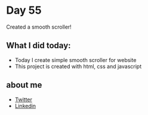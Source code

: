# Day 55

Created a smooth scroller!


## What I did today:

 - Today I create simple smooth scroller for website
 - This project is created with html, css and javascript


## about me

 - [Twitter](https://twitter.com/karan_chandekar)
 - [Linkedin](https://www.linkedin.com/in/karan-chandekar-a87263219/)


